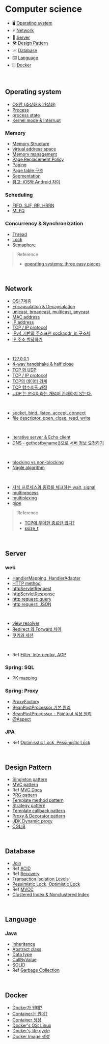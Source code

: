 # Computer science

- 🖥 [Operating system](#operating-system)
- ⚡️ [Network](#network)
- 💌 [Server](#server)
- 🛠 [Design Pattern](#design-pattern)
- 📈 [Database](#database)
- ⌨️ [Language](#language)
- 🗄 [Docker](#docker)

<br>

## Operating system

- [OS란 (추상화 & 가상화)](https://github.com/evelyn82ny/Computer-science/blob/master/Operating-system/theory/what_is_OS.md)
- [Process](https://github.com/evelyn82ny/Computer-science/blob/master/Operating-system/theory/process.md)
- [process state](https://github.com/evelyn82ny/Computer-science/blob/master/Operating-system/theory/process_state.md)
- [Kernel mode & Interrupt](https://github.com/evelyn82ny/Computer-science/blob/master/Operating-system/theory/interrupt.md)

### Memory

- [Memory Structure](https://github.com/evelyn82ny/Computer-science/blob/master/Operating-system/theory/memory_structure.md)
- [virtual address space](https://github.com/evelyn82ny/Computer-science/blob/master/Operating-system/theory/virtual_address_space.md)
- [Memory management](https://github.com/evelyn82ny/Computer-science/blob/master/Operating-system/theory/memory_management.md)
- [Page Replacement Policy](https://github.com/evelyn82ny/Computer-science/blob/master/Operating-system/theory/page_replacement_policy.md)
- [Paging](https://github.com/evelyn82ny/Computer-science/blob/master/Operating-system/theory/paging.md)
- [Page table 구조](https://github.com/evelyn82ny/Computer-science/blob/master/Operating-system/theory/page_table_structure.md)
- [Segmentation](https://github.com/evelyn82ny/Computer-science/blob/master/Operating-system/theory/segmentation.md)
- [참고: iOS와 Android 차이](https://github.com/evelyn82ny/Computer-science/blob/master/Operating-system/theory/difference_between_iOS_and_Android.md)
  
### Scheduling

- [FIFO, SJF, RR, HRRN](https://github.com/evelyn82ny/Computer-science/blob/master/Operating-system/theory/scheduling.md)
- [MLFQ](https://github.com/evelyn82ny/Computer-science/blob/master/Operating-system/theory/MLFQ.md)

### Concurrency & Synchronization

- [Thread](https://velog.io/@evelyn82ny/concurrency-thread)
- [Lock](https://velog.io/@evelyn82ny/synchronization-lock)
- [Semaphore](https://velog.io/@evelyn82ny/synchronization-semaphore)

> Reference
> - [operating systems: three easy pieces](https://pages.cs.wisc.edu/~remzi/OSTEP/)

<br>

## Network

- [OSI 7계층](https://github.com/evelyn82ny/Computer-science/blob/master/Network/theory/OSI-7-layer.md)
- [Encapsulation & Decapsulation](https://github.com/evelyn82ny/Computer-science/blob/master/Network/theory/encapsulation.md)
- [unicast, broadcast, multicast, anycast](https://github.com/evelyn82ny/Computer-science/blob/master/Network/theory/unicast_BUM_traffic.md)
- [MAC address](https://github.com/evelyn82ny/Computer-science/blob/master/Network/theory/MAC-address.md)
- [IP address](https://github.com/evelyn82ny/Computer-science/blob/master/Network/theory/IP-address.md)
- [TCP / IP protocol](https://github.com/evelyn82ny/Computer-science/blob/master/Network/theory/TCP-IP-protocol.md)
- [IPv4 기반의 주소표현 sockaddr_in 구조체](https://github.com/evelyn82ny/Computer-science/blob/master/Network/theory/sockaddr.md)
- [IP 주소 할당하기](https://github.com/evelyn82ny/Computer-science/blob/master/Network/theory/allocate-ip.md)
<br>

- [127.0.0.1](https://github.com/evelyn82ny/Computer-science/blob/master/Network/theory/localhost.md)
- [4-way handshake & half close](https://github.com/evelyn82ny/Computer-science/blob/master/Network/theory/4-way-handshake.md)
- [TCP 와 UDP](https://github.com/evelyn82ny/Computer-science/blob/master/Network/theory/TCP-VS-UDP.md)
- [TCP / IP protocol](https://github.com/evelyn82ny/Computer-science/blob/master/Network/theory/TCP-IP-protocol.md)
- [TCP의 데이터 경계](https://github.com/evelyn82ny/Computer-science/blob/master/Network/theory/boundary-of-tcp-transmission-data.md)
- [TCP 함수호출 과정](https://github.com/evelyn82ny/Computer-science/blob/master/Network/theory/TCP-system-call.md)
- [UDP 는 연결이라는 개념이 존재하지 않는다.](https://github.com/evelyn82ny/Computer-science/blob/master/Network/theory/UDP-system-call.md)
<br>

- [socket, bind, listen, accept, connect](https://github.com/evelyn82ny/Computer-science/blob/master/Network/theory/socket.md)
- [file descriptor, open, close, read, write](https://github.com/evelyn82ny/Computer-science/blob/master/Network/theory/file-descriptor.md)
<br>

- [Iterative server & Echo client](https://github.com/evelyn82ny/Computer-science/blob/master/Network/theory/iterative-server-and-echo-client.md)
- [DNS - gethostbyname()으로 서버 정보 요청하기](https://github.com/evelyn82ny/Computer-science/blob/master/Network/theory/dns.md)
<br>

- [blocking vs non-blocking](https://github.com/evelyn82ny/Computer-science/blob/master/Network/theory/blocking-vs-non-blocking.md)
- [Nagle algorithm](https://github.com/evelyn82ny/Computer-science/blob/master/Network/theory/nagle-algorithm.md)
<br>

- [자식 프로세스의 종료를 체크하는 wait, signal](https://github.com/evelyn82ny/Computer-science/blob/master/Network/theory/zombie-check.md)
- [multiprocess](https://github.com/evelyn82ny/Computer-science/blob/master/Network/theory/multiprocess.md)
- [multiplexing](https://github.com/evelyn82ny/Computer-science/blob/master/Network/theory/multiplexing.md)
- [pipe](https://github.com/evelyn82ny/Computer-science/blob/master/Network/theory/pipe.md)

> Reference
> - [TCP에 우아한 종료란 없다?](https://sunyzero.tistory.com/269)
> - [ssize_t](https://lacti.github.io/2011/01/08/different-between-size-t-ssize-t/)

<br>

## Server

### web

- [HandlerMapping, HandlerAdapter](https://github.com/evelyn82ny/Computer-science/blob/master/Server/Web/handler_mapping_and_adapter.md)
- [HTTP method](https://github.com/evelyn82ny/Computer-science/blob/master/Server/Web/http_method.md)
- [httpServletRequest](https://github.com/evelyn82ny/Computer-science/blob/master/Server/Web/httpServletRequest.md)
- [httpServletResponse](https://github.com/evelyn82ny/Computer-science/blob/master/Server/Web/httpServletResponse.md)
- [http request: query](https://github.com/evelyn82ny/Computer-science/blob/master/Server/Web/http_request_query.md)
- [http request: JSON](https://github.com/evelyn82ny/Computer-science/blob/master/Server/Web/http_request_json.md)
<br>

- [view resolver](https://github.com/evelyn82ny/Computer-science/blob/master/Server/Web/view_resolver.md)
- [Redirect 와 Forward 차이](https://github.com/evelyn82ny/Computer-science/blob/master/Server/Web/redirect_forward.md)
- [쿠키와 세션](https://github.com/evelyn82ny/Computer-science/blob/master/Server/Web/cookie_and_session.md)
<br>

- Ref [Filter, Interceptor, AOP](https://popo015.tistory.com/116?category=902728)

### Spring: SQL

- [PK mapping](https://velog.io/@evelyn82ny/primary-key-mapping)

### Spring: Proxy

- [ProxyFactory](https://github.com/evelyn82ny/Computer-science/blob/master/Server/proxy/ProxyFactory.md)
- [BeanPostProcessor 기본 원리](https://github.com/evelyn82ny/Computer-science/blob/master/Server/proxy/BeanPostProcessor_basic.md)
- [BeanPostProcessor - Pointcut 적용 원리](https://github.com/evelyn82ny/Computer-science/blob/master/Server/proxy/BeanPostProcessor_pointcut.md)
- [@Aspect](https://velog.io/@evelyn82ny/Spring-AOP-Aspect)

### JPA

- Ref [Optimisstic Lock, Pessimistic Lock](https://reiphiel.tistory.com/entry/understanding-jpa-lock)

<br>

## Design Pattern

- [Singleton pattern](https://github.com/evelyn82ny/Computer-science/blob/master/Server/pattern/singleton_pattern.md)
- [MVC pattern](https://github.com/evelyn82ny/Computer-science/blob/master/Server/pattern/spring_mvc.md)
- Ref [MVC Docs](https://docs.spring.io/spring-framework/docs/current/reference/html/web.html#mvc-servlet)
- [PRG pattern](https://github.com/evelyn82ny/Computer-science/blob/master/design-pattern/PRG_pattern.md)
- [Template method pattern](https://github.com/evelyn82ny/Computer-science/blob/master/design-pattern/template_method_pattern.md)
- [Strategy pattern](https://github.com/evelyn82ny/Computer-science/blob/master/design-pattern/strategy_pattern.md)
- [Template callback pattern](https://github.com/evelyn82ny/Computer-science/blob/master/design-pattern/template_callback_pattern.md)
- [Proxy & Decorator pattern](https://github.com/evelyn82ny/Computer-science/blob/master/design-pattern/proxy_and_decorator_pattern.md)
- [JDK Dynamic proxy](https://github.com/evelyn82ny/Computer-science/blob/master/design-pattern/JDK_dynamic_proxy.md)
- [CGLIB](https://github.com/evelyn82ny/Computer-science/blob/master/design-pattern/CGLIB.md)

<br>

## Database

- [Join](https://github.com/evelyn82ny/Computer-science/blob/master/Database/Join.md)
- Ref [ACID](https://hanamon.kr/%EB%8D%B0%EC%9D%B4%ED%84%B0%EB%B2%A0%EC%9D%B4%EC%8A%A4-%ED%8A%B8%EB%9E%9C%EC%9E%AD%EC%85%98%EC%9D%98-acid-%EC%84%B1%EC%A7%88/)
- Ref [Recovery](https://victorydntmd.tistory.com/130)
- [Transaction Isolation Levels](https://github.com/evelyn82ny/Computer-science/blob/master/Database/transation_isolation_levels.md)
- [Pessimistic Lock, Optimistic Lock](https://github.com/evelyn82ny/Computer-science/blob/master/Database/optimistic_lock_pessimistic_lock.md)
- Ref [MVCC](https://mangkyu.tistory.com/53)
- [Clustered Index & Nonclustered Index](https://github.com/evelyn82ny/Computer-science/blob/master/Database/clustered_index_and_nonclustered_index.md)

<br>

## Language

### Java

- [Inheritance](https://github.com/evelyn82ny/Computer-science/blob/master/Language/Java/Inheritance.md)
- [Abstract class](https://github.com/evelyn82ny/Computer-science/blob/master/Language/Java/AbstractClass.md)
- [Data type](https://github.com/evelyn82ny/Computer-science/blob/master/Language/Java/DataType.md)
- [CallByValue](https://github.com/evelyn82ny/Computer-science/blob/master/Language/Java/CallByValue.md)
- [SOLID](https://github.com/evelyn82ny/Computer-science/blob/master/Language/Java/SOLID.md)
- Ref [Garbage Collection](https://d2.naver.com/helloworld/1329)

<br>

## Docker

- [Docker가 뭔데?](https://github.com/evelyn82ny/Computer-science/blob/master/Docker/what_is_docker.md)
- [Container는 뭔데?](https://github.com/evelyn82ny/Computer-science/blob/master/Docker/what_is_container.md)
- [Container 생성](https://github.com/evelyn82ny/Computer-science/blob/master/Docker/create_container.md)
- [Docker's OS: Linux](https://github.com/evelyn82ny/Computer-science/blob/master/Docker/docker_os_linux.md)
- [Docker's life cycle](https://github.com/evelyn82ny/Computer-science/blob/master/Docker/docker_life_cycle.md)
- [Docker Image 생성](https://github.com/evelyn82ny/Computer-science/blob/master/Docker/create_docker_image.md)